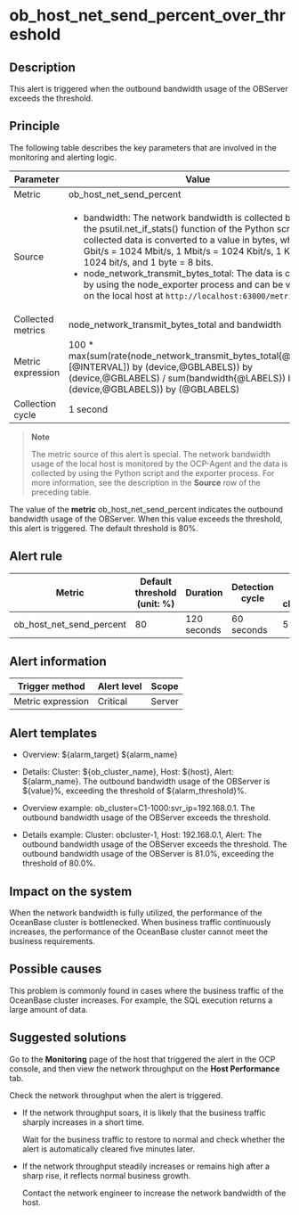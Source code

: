 # ob_host_net_send_percent_over_threshold

## Description

This alert is triggered when the outbound bandwidth usage of the OBServer exceeds the threshold.

## Principle

The following table describes the key parameters that are involved in the monitoring and alerting logic.

|     Parameter     | Value|
|-------------------|-----------|
| Metric            | ob_host_net_send_percent|
| Source            | <ul><li>bandwidth: The network bandwidth is collected by using the psutil.net_if_stats() function of the Python script. The collected data is converted to a value in bytes, where 1 Gbit/s = 1024 Mbit/s, 1 Mbit/s = 1024 Kbit/s, 1 Kbit/s = 1024 bit/s, and 1 byte = 8 bits.</li><li> node_network_transmit_bytes_total: The data is collected by using the node_exporter process and can be viewed on the local host at `http://localhost:63000/metrics`.  </li></ul>  |
| Collected metrics | node_network_transmit_bytes_total and bandwidth                                                                                                                                                                                                                                                                                                                                                                                                                                                                                       |
| Metric expression | 100 \* max(sum(rate(node_network_transmit_bytes_total{@LABELS}[@INTERVAL]) by (device,@GBLABELS)) by (device,@GBLABELS) / sum(bandwidth{@LABELS}) by (device,@GBLABELS)) by (@GBLABELS)                                                                                                                                                                                                                                                                                                                                             |
| Collection cycle  | 1 second                                                                                                                                                                                                                                                                                                                                                                                                                                                                                                                              |

> **Note**
>
> The metric source of this alert is special. The network bandwidth usage of the local host is monitored by the OCP-Agent and the data is collected by using the Python script and the exporter process. For more information, see the description in the **Source** row of the preceding table.

The value of the **metric** ob_host_net_send_percent indicates the outbound bandwidth usage of the OBServer. When this value exceeds the threshold, this alert is triggered. The default threshold is 80%.

## Alert rule

|          Metric          | Default threshold (unit: %) |  Duration   | Detection cycle | Time before clearance |
|--------------------------|-----------------------------|-------------|-----------------|-----------------------|
| ob_host_net_send_percent | 80                          | 120 seconds | 60 seconds      | 5 minutes             |

## Alert information

|  Trigger method   | Alert level | Scope  |
|-------------------|-------------|--------|
| Metric expression | Critical    | Server |

## Alert templates

* Overview: \${alarm_target} ${alarm_name}

* Details: Cluster: ${ob_cluster_name}, Host: ${host}, Alert: ${alarm_name}. The outbound bandwidth usage of the OBServer is \${value}%, exceeding the threshold of $\{alarm_threshold}%.

* Overview example: ob_cluster=C1-1000:svr_ip=192.168.0.1. The outbound bandwidth usage of the OBServer exceeds the threshold.

* Details example: Cluster: obcluster-1, Host: 192.168.0.1, Alert: The outbound bandwidth usage of the OBServer exceeds the threshold. The outbound bandwidth usage of the OBServer is 81.0%, exceeding the threshold of 80.0%.

## Impact on the system

When the network bandwidth is fully utilized, the performance of the OceanBase cluster is bottlenecked. When business traffic continuously increases, the performance of the OceanBase cluster cannot meet the business requirements.

## Possible causes

This problem is commonly found in cases where the business traffic of the OceanBase cluster increases. For example, the SQL execution returns a large amount of data.

## Suggested solutions

Go to the **Monitoring** page of the host that triggered the alert in the OCP console, and then view the network throughput on the **Host Performance** tab.

Check the network throughput when the alert is triggered.

* If the network throughput soars, it is likely that the business traffic sharply increases in a short time.

  Wait for the business traffic to restore to normal and check whether the alert is automatically cleared five minutes later.
  
* If the network throughput steadily increases or remains high after a sharp rise, it reflects normal business growth.

  Contact the network engineer to increase the network bandwidth of the host.
  